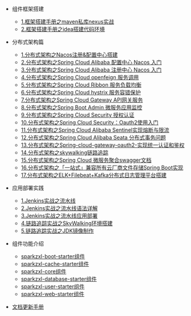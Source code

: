 * 组件框架搭建
    * [1.框架搭建手册之maven私库nexus实战](forward/框架搭建手册之maven私库nexus实战.md)
    * [2.框架搭建手册之idea搭建代码环境](forward/框架搭建手册之idea搭建代码环境.md)
* 分布式架构篇
    * [1.分布式架构之Nacos注册&配置中心搭建](forward/分布式架构之Nacos注册&配置中心搭建.md)
    * [2.分布式架构之Spring Cloud Alibaba 配置中心 Nacos 入门](forward/分布式架构之SpringCloudAlibaba配置中心Nacos入门.md)
    * [3.分布式架构之Spring Cloud Alibaba 注册中心 Nacos 入门](forward/分布式架构之SpringCloudAlibaba注册中心Nacos入门.md)
    * [4.分布式架构之Spring Cloud openfeign 服务调用](forward/222)
    * [5.分布式架构之Spring Cloud Ribbon 服务负载均衡](forward/222)
    * [6.分布式架构之Spring Cloud hystrix 服务容错保护](forward/222)
    * [7.分布式架构之Spring Cloud Gateway API网关服务](forward/222)
    * [8.分布式架构之Spring Boot Admin 微服务应用监控](forward/222)
    * [9.分布式架构之Spring Cloud Security 授权认证](forward/222)
    * [10.分布式架构之Spring Cloud Security：Oauth2使用入门](forward/222)
    * [11.分布式架构之Spring Cloud Alibaba Sentinel实现熔断与限流](forward/222)
    * [12.分布式架构之Spring Cloud Alibaba Seata 分布式事务问题](forward/222)
    * [13.分布式架构之Spring-cloud-gateway-oauth2-实现统一认证和鉴权](forward/222)
    * [14.分布式架构之skywalking链路追踪](forward/222)
    * [15.分布式架构之Spring Cloud 微服务聚合swagger文档](forward/222)
    * [16.分布式架构之「一站式」兼容所有云厂商文件存储Spring Boot实现](forward/222)
    * [17.分布式架构之ELK+Filebeat+Kafka分布式日志管理平台搭建](forward/222)

* 应用部署实践
    * [1.Jenkins实战之流水线](forward/Jenkins实战之流水线.md)
    * [2.Jenkins实战之流水线语法详解](forward/Jenkins实战之流水线语法详解.md)
    * [3.Jenkins实战之流水线应用部署](forward/Jenkins实战之流水线应用部署.md)
    * [4.链路追踪实战之SkyWalking环境搭建](forward/链路追踪实战之SkyWalking环境搭建.md)
    * [5.链路追踪实战之JDK镜像制作](forward/链路追踪实战之JDK镜像制作.md)
* 组件功能介绍
    * [sparkzxl-boot-starter组件](forward/sparkzxl-boot.md)
    * [sparkzxl-cache-starter组件](forward/sparkzxl-cache.md)
    * [sparkzxl-core组件](forward/sparkzxl-core.md)
    * [sparkzxl-database-starter组件](forward/sparkzxl-database.md)
    * [sparkzxl-user-starter组件](forward/sparkzxl-user.md)
    * [sparkzxl-web-starter组件](forward/sparkzxl-web.md)
* [文档更新手册](forward/文档更新手册.md)
